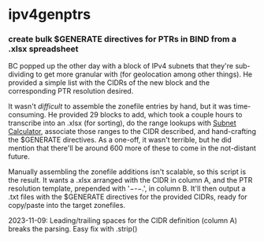 # ipv4genptrs
### create bulk $GENERATE directives for PTRs in BIND from a .xlsx spreadsheet

BC popped up the other day with a block of IPv4 subnets that they're sub-dividing to get more granular with (for geolocation among other things). He provided a simple list with the CIDRs of the new block and the corresponding PTR resolution desired.

It wasn't _difficult_ to assemble the zonefile entries by hand, but it was time-consuming. He provided 29 blocks to add, which took a couple hours to transcribe into an .xlsx (for sorting), do the range lookups with [Subnet Calculator](https://www.subnet-calculator.com/subnet.php?net_class=A), associate those ranges to the CIDR described, and hand-crafting the $GENERATE directives. As a one-off, it wasn't terrible, but he did mention that there'll be around 600 more of these to come in the not-distant future.

Manually assembling the zonefile additions isn't scalable, so this script is the result. It wants a .xlsx arranged with the CIDR in column A, and the PTR resolution template, prepended with '$-$-$-$.', in column B. It'll then output a .txt files with the $GENERATE directives for the provided CIDRs, ready for copy/paste into the target zonefiles.

2023-11-09: Leading/trailing spaces for the CIDR definition (column A) breaks the parsing. Easy fix with .strip()
